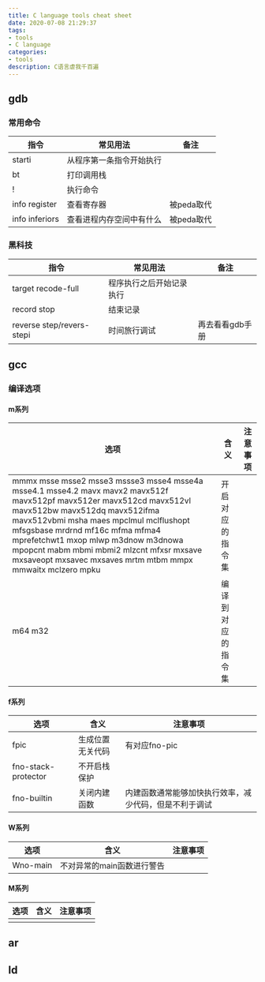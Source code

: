 ```yaml
--- 
title: C language tools cheat sheet
date: 2020-07-08 21:29:37
tags:
- tools
- C language
categories:
- tools
description: C语言虐我千百遍
---
```


## gdb
### 常用命令
|指令|常见用法|备注|
|---|---|---|
|starti|从程序第一条指令开始执行||
|bt|打印调用栈||
|!|执行命令|
|info register|查看寄存器|被peda取代|
|info inferiors|查看进程内存空间中有什么|被peda取代|

### 黑科技
|指令|常见用法|备注|
|---|---|---|
|target recode-full|程序执行之后开始记录执行||
|record stop|结束记录||
|reverse step/revers-stepi|时间旅行调试|再去看看gdb手册|

## gcc
### 编译选项
#### m系列
|选项|含义|注意事项|
|---|---|---|
|mmmx  msse  msse2  msse3  mssse3  msse4  msse4a  msse4.1  msse4.2  mavx  mavx2  mavx512f  mavx512pf  mavx512er  mavx512cd  mavx512vl  mavx512bw  mavx512dq  mavx512ifma  mavx512vbmi  msha  maes  mpclmul  mclflushopt  mfsgsbase  mrdrnd   mf16c  mfma  mfma4  mprefetchwt1  mxop  mlwp  m3dnow  m3dnowa  mpopcnt  mabm  mbmi  mbmi2  mlzcnt  mfxsr  mxsave  mxsaveopt  mxsavec  mxsaves  mrtm  mtbm  mmpx  mmwaitx  mclzero  mpku| 开启对应的指令集||
|m64 m32|编译到对应的指令集|
#### f系列
|选项|含义|注意事项|
|---|---|---|
|fpic|生成位置无关代码|有对应fno-pic|
|fno-stack-protector|不开启栈保护||
|fno-builtin|关闭内建函数|内建函数通常能够加快执行效率，减少代码，但是不利于调试|
#### W系列
|选项|含义|注意事项|
|---|---|---|
|Wno-main|不对异常的main函数进行警告||
#### M系列
|选项|含义|注意事项|
|---|---|---|
||||

## ar
## ld